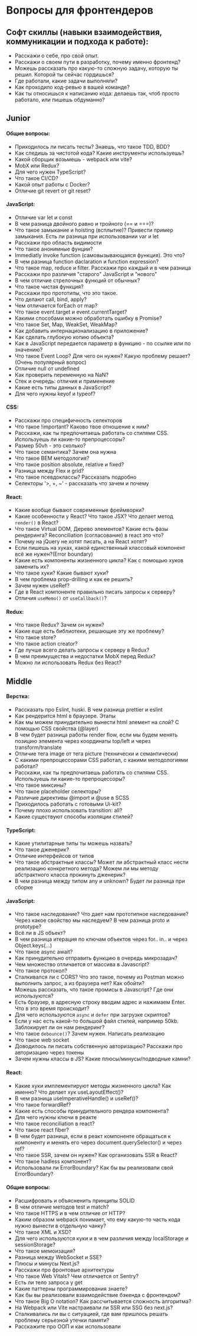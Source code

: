 # Вопросы для фронтендеров

## Софт скиллы (навыки взаимодействия, коммуникации и подхода к работе):
* Расскажи о себе, про свой опыт.
* Расскажи о своем пути в разработку, почему именно фронтенд?
* Можешь рассказать про какую-то сложную задачу, которую ты решил. Которой ты сейчас гордишься?
* Где работали, какие задачи выполняли?
* Как проходило код-ревью в вашей команде?
* Как ты относишься к написанию кода: делаешь так, чтоб просто работало, или пишешь обдуманно?

## Junior

#### Общие вопросы:
* Приходилось ли писать тесты? Знаешь, что такое TDD, BDD?
* Как следишь за чистотой кода? Какие инструменты используешь?
* Какой сборщик возьмешь - webpack или vite?
* MobX или Redux?
* Для чего нужен TypeScript?
* Что такое CI/CD?
* Какой опыт работы с Docker?
* Отличие git revert от git reset?

#### JavaScript:
* Отличие var let и const
* В чем разница двойного равно и тройного (== и ===)?
* Что такое замыкание и hoisting (всплытие)? Привести пример замыкания. Есть ли разница при использовании var и let
* Расскажи про область видимости
* Что такое анонимные фунции?
* Immediatly invoke function (самовызывающаяся функция). Это что?
* В чем разница function daclaration и function expression?
* Что такое map, reduce и filter. Расскажи про каждый и в чем разница
* Расскажи про различия "старого" JavaScript и "нового"
* В чем отличие стрелочных функций от обычных?
* Что такое чистая функция?
* Расскажи про прототипы, что это такое.
* Что делают call, bind, apply?
* Чем отличается forEach от map?
* Что такое event.target и event.currentTarget?
* Какими способами можно обработать ошибку в Promise?
* Что такое Set, Map, WeakSet, WeakMap?
* Как добавить интернационализацию в приложение?
* Как сделать глубокую копию объекта?
* Как в JavaScript передается параметр в функцию - по ссылке или по значению?
* Что такое Event Loop? Для чего он нужен? Какую проблему решает? (Очень популярный вопрос)
* Отличие null от undefined
* Как проверить переменную на NaN?
* Стек и очередь: отличия и применение
* Какие есть типы данных в JavaScript?
* Для чего нужны keyof и typeof?

#### CSS:
* Расскажи про специфичность селекторов
* Что такое !important? Каково твое отношение к ним?
* Расскажи, как ты предпочитаешь работать со стилями CSS. Используешь ли какие-то препроцессоры?
* Размер 50vh - это сколько?
* Что такое семантика? Зачем она нужна
* Что такое BEM методология?
* Что такое position absolute, relative и fixed?
* Разница между Flex и grid?
* Что такое псевдоклассы? Рассказать подробно
* Селекторы '>, +, ~' - рассказать что зачем и почему


#### React:
* Какие вообще бывают современные фреймворки?
* Какие особенности у React? Что такое JSX? Что делает метод `render()` в React?
* Что такое Virtual DOM, Дерево элементов? Какие есть фазы рендеринга? Reconciliation (согласование) в react это что?
* Почему на jQuery не хотят писать, а на React хотят?
* Если пишешь на хуках, какой единственный классовый компонент всё же нужен?(Error boundary)
* Какие есть компоненты жизненного цикла? Как с помощью хуков заменить их?
* Что такое хуки? Какие бывают хуки?
* В чем проблема prop-drilling и как ее решить?
* Зачем нужен useRef?
* Где в React компоненте правильно писать запросы к серверу?
* Отличия `useMemo()` от `useCallback()`?


#### Redux:
* Что такое Redux? Зачем он нужен?
* Какие еще есть библиотеки, решающие эту же проблему?
* Что такое store?
* Что такое action creator?
* Где лучше всего делать запросы к серверу в Redux?
* В чем преимущества и недостатки MobX перед Redux?
* Можно ли использовать Redux без React?


## Middle

#### Верстка:
* Рассказать про Eslint, huski. В чем разница prettier и eslint
* Как рендерится html в браузере. Этапы
* Как мы можем принудительно вынести html элемент на слой? С помощью CSS свойства (@layer)
* В чем будет разница работы render flow, если мы будем менять позицию элемента через координаты top/left и через transform/translate
* Отличие тега image от тега picture (технически  и семантически)
* С какими препроцессорами CSS работал, с какими методологиями работал?
* Расскажи, как ты предпочитаешь работать со стилями CSS. Используешь ли какие-то препроцессоры?
* Что такое миксины?
* Что такое placeholder селекторы? 
* Различие директивы @import и @use в SCSS
* Приходилось работать с готовыми Ui-kit?
* Почему плохо использовать transition: all?
* Какие существуют способы изоляции стилей?


#### TypeScript:
* Какие утилитарные типы ты можешь назвать?
* Что такое дженерик?
* Отличие интерфейсов от типов
* Что такое абстрактные классы? Может ли абстрактный класс нести реализацию конкретного метода? Можем ли мы методу абстрактного класса прокинуть дженерик?
* В чем разница между типом any и unknown? Будет ли разница при сборке

#### JavaScript:
* Что такое наследование? Что дает нам прототипное наследование? Через какое свойство мы наследуем? В чем разница proto и prototype? 
* Всё ли в JS объект?
* В чем разница итерация по ключам объектов через for.. in.. и через Object.keys(...)
* Что такое async await?
* Как принудительно отправить функцию в очередь микрозадач?
* Чем множество отличается от массива в Javascript?
* Что такое протокол?
* Сталкивался ли с CORS? Что это такое, почему из Postman можно выполнить запрос, а из браузера нет? Как обойти?
* Можешь рассказать, что такое промисы в Javascript? Где они используются?
* Есть браузер, в адресную строку вводим адрес и нажимаем Enter. Что в это время происходит?
* Для чего используются `async` и `defer` при загрузке скриптов?
* Если у нас есть какой-то большой файл стилей, например 50kb. Заблокирует ли он нам рендеринг?
* Что такое `debounce()`? Зачем нужен. Написать реализацию
* Что такое web socket
* Доводилось ли писать собственную авторизацию? Расскажи про авторизацию через токены
* Зачем нужны классы в JS? Какие плюсы/минусы/подводные камни?

#### React:
* Какие хуки имплементируют методы жизненного цикла? Как именно? Что делает хук useLayoutEffect()?
* В чем разница useImperativeHandle() и useRef()?
* Что такое forwardRef?
* Какие есть способы принудительного рендера компонента?
* Для чего нужны ключи в реакте
* Что такое reconciliation в react?
* Что такое react fiber?
* В чем будет разница, если в реакт компоненте обращаться к компоненту и менять его через document.querySelector() и через ref?
* Что такое SSR, зачем он нужен? Как организовать SSR в React?
* Что такое hadless компонент?
* Использовали ли ErrorBoundary? Как бы вы реализовали свой ErrorBoundary?

#### Общие вопросы:
* Расшифровать и объясненить принципы SOLID
* В чем отличие методов test и match?
* Что такое HTTPS и в чем отличие от HTTP?
* Каким образом webpack понимает, что ему какую-то часть кода нужно вынести в отдельную чанку?
* Что такое XML и XSD?
* Для чего используются куки и в чем различия между localStorage и sessionStorage?
* Что такое мемоизация?
* Разница между WebSocket и SSE?
* Плюсы и минусы Next.js?
* Расскажи про фронтовые архитектуры
* Что такое Web Vitals? Чем отличается от Sentry?
* Есть ли тело запроса у get
* Какие паттерны программирования знаете?
* Как бы вы реализовали взаимодействие бэкенда с фронтендом?
* Что такое Big O notation? Как рассчитывается сложность алгоритма?
* На Webpack или Vite настраивали ли SSR или SSG без next.js?
* Сталкивались ли вы с ситуацией, где вам пришлось решать проблему серьезной утечки памяти?
* Расскажите про ООП и как использовали
